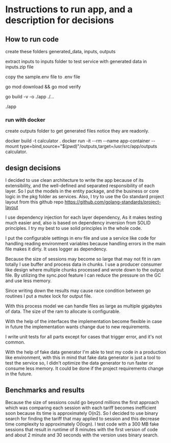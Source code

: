 # Instructions to run app, and a description for decisions

## How to run code
create these folders generated_data, inputs, outputs

extract inputs to inputs folder to test service with generated data in inputs.zip file

copy the sample.env file to .env file

go mod download && go mod verify

go build -v -o ./app ./...

./app

### run with docker
create outputs folder to get generated files notice they are readonly.

docker build -t calculator .
docker run -it --rm --name app-container --mount type=bind,source="$(pwd)"/outputs,target=/usr/src/app/outputs calculator.

## design decisions
I decided to use clean architecture to write the app because of its extensibility,
 and the well-defined and separated responsibility of each layer.
So I put the models in the entity package, and the business or core logic in the pkg folder
 as services.
Also, I try to use the Go standard project layout from this github repo 
 https://github.com/golang-standards/project-layout

I use dependency injection for each layer dependency, As it makes testing much easier
 and, also is based on dependency inversion from SOLID principles. I try my best to use
 solid principles in the whole code.
 
I put the configurable settings in env file and use a service like code for handling reading
 environment variables because handling errors in the main file makes it dirty.
 It uses logger as dependency.
 
Because the size of sessions may become so large that may not fit in ram totally I use
 buffer and process data in chunks. I use a producer consumer like design where multiple
 chunks processed and wrote down to the output file. By utilizing the sync.pool feature
 I can reduce the pressure on the GC and use less memory.

Since writing down the results may cause race condition between go routines I put a mutex lock
 for output file.

With this process model we can handle files as large as multiple gigabytes of data. The size
 of the ram to allocate is configurable.
  
With the help of the interfaces the implementation become flexible in case in future the
 implementation wants change due to new requirements.

I write unit tests for all parts except for cases that trigger error, and it's not common.

With the help of fake data generator I'm able to test my code in a production like environment,
 with this in mind that fake data generator is just a tool to test the service so, I didn't optimize
 the data generator to run faster or consume less memory. It could be done if the project requirements
 change in the future.

## Benchmarks and results
Because the size of sessions could go beyond millions the first approach which was comparing each session
 with each tariff becomes inefficient soon because its time is approximately O(n2).
So I decided to use binary search for finding the tariff that may applied to session and this decrease time
 complexity to approximately O(logn).
I test code with a 300 MB fake sessions that result in runtime of 8 minutes with the first version of code and
 about 2 minute and 30 seconds with the version uses binary search.
